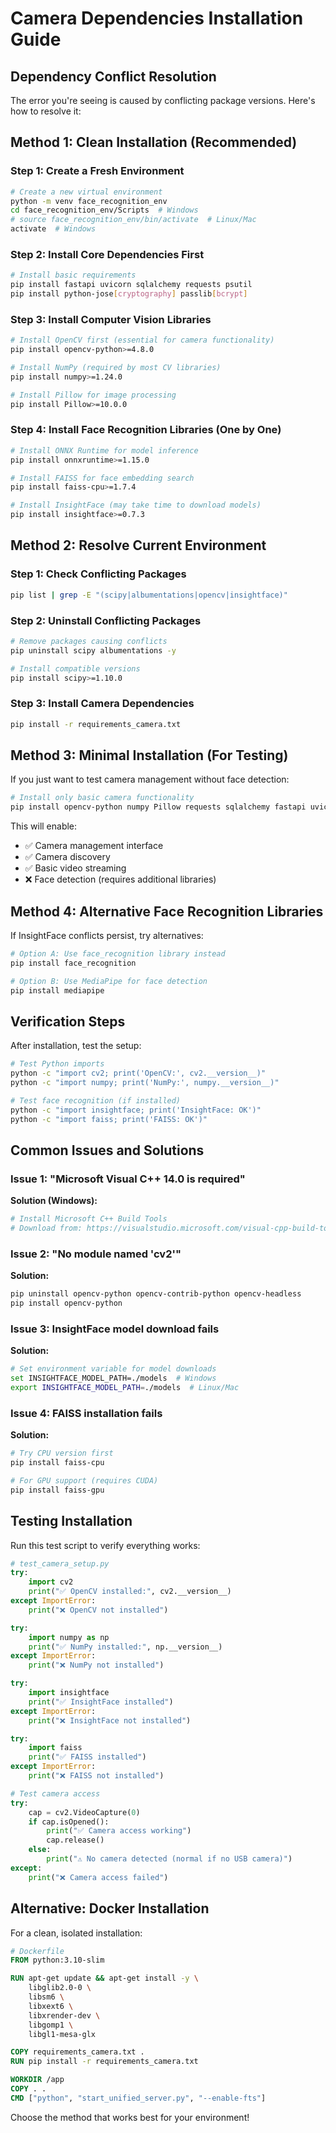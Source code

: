 # Camera Dependencies Installation Guide

## Dependency Conflict Resolution

The error you're seeing is caused by conflicting package versions. Here's how to resolve it:

## Method 1: Clean Installation (Recommended)

### Step 1: Create a Fresh Environment
```bash
# Create a new virtual environment
python -m venv face_recognition_env
cd face_recognition_env/Scripts  # Windows
# source face_recognition_env/bin/activate  # Linux/Mac
activate  # Windows
```

### Step 2: Install Core Dependencies First
```bash
# Install basic requirements
pip install fastapi uvicorn sqlalchemy requests psutil
pip install python-jose[cryptography] passlib[bcrypt]
```

### Step 3: Install Computer Vision Libraries
```bash
# Install OpenCV first (essential for camera functionality)
pip install opencv-python>=4.8.0

# Install NumPy (required by most CV libraries)
pip install numpy>=1.24.0

# Install Pillow for image processing
pip install Pillow>=10.0.0
```

### Step 4: Install Face Recognition Libraries (One by One)
```bash
# Install ONNX Runtime for model inference
pip install onnxruntime>=1.15.0

# Install FAISS for face embedding search
pip install faiss-cpu>=1.7.4

# Install InsightFace (may take time to download models)
pip install insightface>=0.7.3
```

## Method 2: Resolve Current Environment

### Step 1: Check Conflicting Packages
```bash
pip list | grep -E "(scipy|albumentations|opencv|insightface)"
```

### Step 2: Uninstall Conflicting Packages
```bash
# Remove packages causing conflicts
pip uninstall scipy albumentations -y

# Install compatible versions
pip install scipy>=1.10.0
```

### Step 3: Install Camera Dependencies
```bash
pip install -r requirements_camera.txt
```

## Method 3: Minimal Installation (For Testing)

If you just want to test camera management without face detection:

```bash
# Install only basic camera functionality
pip install opencv-python numpy Pillow requests sqlalchemy fastapi uvicorn
```

This will enable:
- ✅ Camera management interface
- ✅ Camera discovery
- ✅ Basic video streaming
- ❌ Face detection (requires additional libraries)

## Method 4: Alternative Face Recognition Libraries

If InsightFace conflicts persist, try alternatives:

```bash
# Option A: Use face_recognition library instead
pip install face_recognition

# Option B: Use MediaPipe for face detection
pip install mediapipe
```

## Verification Steps

After installation, test the setup:

```bash
# Test Python imports
python -c "import cv2; print('OpenCV:', cv2.__version__)"
python -c "import numpy; print('NumPy:', numpy.__version__)"

# Test face recognition (if installed)
python -c "import insightface; print('InsightFace: OK')"
python -c "import faiss; print('FAISS: OK')"
```

## Common Issues and Solutions

### Issue 1: "Microsoft Visual C++ 14.0 is required"
**Solution (Windows):**
```bash
# Install Microsoft C++ Build Tools
# Download from: https://visualstudio.microsoft.com/visual-cpp-build-tools/
```

### Issue 2: "No module named 'cv2'"
**Solution:**
```bash
pip uninstall opencv-python opencv-contrib-python opencv-headless
pip install opencv-python
```

### Issue 3: InsightFace model download fails
**Solution:**
```bash
# Set environment variable for model downloads
set INSIGHTFACE_MODEL_PATH=./models  # Windows
export INSIGHTFACE_MODEL_PATH=./models  # Linux/Mac
```

### Issue 4: FAISS installation fails
**Solution:**
```bash
# Try CPU version first
pip install faiss-cpu

# For GPU support (requires CUDA)
pip install faiss-gpu
```

## Testing Installation

Run this test script to verify everything works:

```python
# test_camera_setup.py
try:
    import cv2
    print("✅ OpenCV installed:", cv2.__version__)
except ImportError:
    print("❌ OpenCV not installed")

try:
    import numpy as np
    print("✅ NumPy installed:", np.__version__)
except ImportError:
    print("❌ NumPy not installed")

try:
    import insightface
    print("✅ InsightFace installed")
except ImportError:
    print("❌ InsightFace not installed")

try:
    import faiss
    print("✅ FAISS installed")
except ImportError:
    print("❌ FAISS not installed")

# Test camera access
try:
    cap = cv2.VideoCapture(0)
    if cap.isOpened():
        print("✅ Camera access working")
        cap.release()
    else:
        print("⚠️ No camera detected (normal if no USB camera)")
except:
    print("❌ Camera access failed")
```

## Alternative: Docker Installation

For a clean, isolated installation:

```dockerfile
# Dockerfile
FROM python:3.10-slim

RUN apt-get update && apt-get install -y \
    libglib2.0-0 \
    libsm6 \
    libxext6 \
    libxrender-dev \
    libgomp1 \
    libgl1-mesa-glx

COPY requirements_camera.txt .
RUN pip install -r requirements_camera.txt

WORKDIR /app
COPY . .
CMD ["python", "start_unified_server.py", "--enable-fts"]
```

Choose the method that works best for your environment!